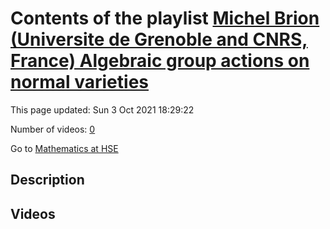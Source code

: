 # Contents of the playlist [Michel Brion (Universite de Grenoble and CNRS, France)  Algebraic group actions on normal varieties](https://www.youtube.com/playlist?list=PLq3E5oubNNoAMQ2W9wEWNc6OHs-3ehpIm)

This page updated: Sun 3 Oct 2021 18:29:22

Number of videos: [0](#videos)

Go to [Mathematics at HSE](../README.md)

## Description



## Videos

